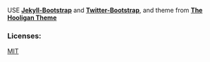 USE **[Jekyll-Bootstrap](http://jekyllbootstrap.com/)** and **[Twitter-Bootstrap](http://twitter.github.com/bootstrap/)**, and theme from **[The Hooligan Theme](http://github.com/dhulihan/hooligan)**

### Licenses:

[MIT](http://opensource.org/licenses/MIT)
